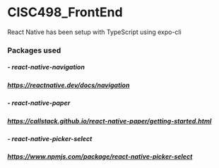 # CISC498_FrontEnd
React Native has been setup with TypeScript using expo-cli


### Packages used
##### - react-native-navigation
##### https://reactnative.dev/docs/navigation

##### - react-native-paper
##### https://callstack.github.io/react-native-paper/getting-started.html

##### - react-native-picker-select 
##### https://www.npmjs.com/package/react-native-picker-select
